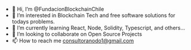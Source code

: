 - 👋 Hi, I’m @FundacionBlockchainChile
- 👀 I’m interested in Blockchain Tech and free software solutions for todays problems.
- 🌱 I’m currently learning React, Node, Solidity, Typescript, and others...
- 💞️ I’m looking to collaborate on Open Source Projects
- 📫 How to reach me consultoranodo1@gmail.com

<!---
FundacionBlockchainChile/FundacionBlockchainChile is a ✨ special ✨ repository because its `README.md` (this file) appears on your GitHub profile.
You can click the Preview link to take a look at your changes.
--->
